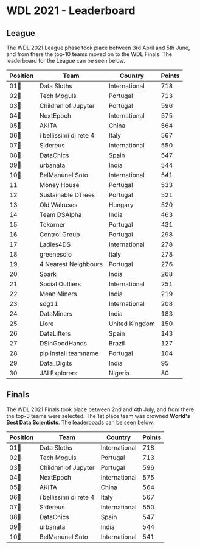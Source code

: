 # WDL 2021 - Leaderboard

## League
The WDL 2021 League phase took place between 3rd April and 5th June, and from there the top-10 teams moved on to the WDL Finals.
The leaderboard for the League can be seen below.

|Position|Team                  |Country       |Points|
|--------|----------------------|--------------|------|
|01🏅    |Data Sloths           |International |718   |
|02🏅    |Tech Moguls           |Portugal      |713   |
|03🏅    |Children of Jupyter   |Portugal      |596   |
|04🏅    |NextEpoch             |International |575   |
|05🏅    |AKITA                 |China         |564   |
|06🏅    |i bellissimi di rete 4|Italy         |567   |
|07🏅    |Sidereus              |International |550   |
|08🏅    |DataChics             |Spain         |547   |
|09🏅    |urbanata              |India         |544   |
|10🏅    |BelManunel Soto       |International |541   |
|11      |Money House           |Portugal      |533   |
|12      |Sustainable DTrees    |Portugal      |521   |
|13      |Old Walruses          |Hungary       |520   |
|14      |Team DSAlpha          |India         |463   |
|15      |Tekorner              |Portugal      |431   |
|16      |Control Group         |Portugal      |298   |
|17      |Ladies4DS             |International |278   |
|18      |greenesolo            |Italy         |278   |
|19      |4 Nearest Neighbours  |Portugal      |276   |
|20      |Spark                 |India         |268   |
|21      |Social Outliers       |International |251   |
|22      |Mean Miners           |India         |219   |
|23      |sdg11                 |International |208   |
|24      |DataMiners            |India         |183   |
|25      |Liore                 |United Kingdom|150   |
|26      |DataLifters           |Spain         |143   |
|27      |DSinGoodHands         |Brazil        |127   |
|28      |pip install teamname  |Portugal      |104   |
|29      |Data_Digits           |India         |95    |
|30      |JAI Explorers         |Nigeria       |80    |

## Finals
The WDL 2021 Finals took place between 2nd and 4th July, and from there the top-3 teams were selected. The 1st place team was crowned **World's Best Data Scientists**.
The leaderboads can be seen below.

|Position|Team                  |Country       |Points|
|--------|----------------------|--------------|------|
|01🏅    |Data Sloths           |International |718   |
|02🏅    |Tech Moguls           |Portugal      |713   |
|03🏅    |Children of Jupyter   |Portugal      |596   |
|04🏅    |NextEpoch             |International |575   |
|05🏅    |AKITA                 |China         |564   |
|06🏅    |i bellissimi di rete 4|Italy         |567   |
|07🏅    |Sidereus              |International |550   |
|08🏅    |DataChics             |Spain         |547   |
|09🏅    |urbanata              |India         |544   |
|10🏅    |BelManunel Soto       |International |541   |